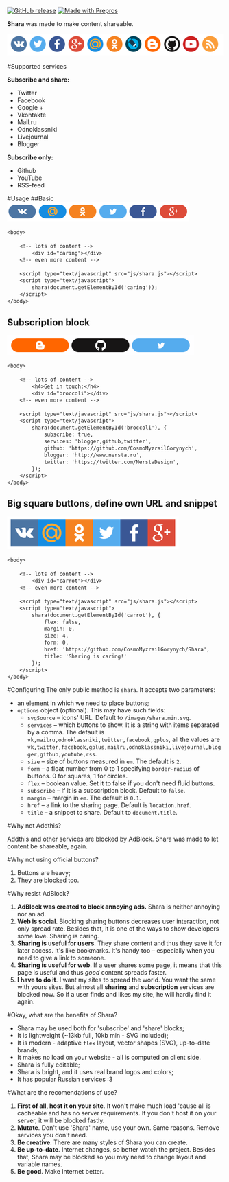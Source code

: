 [![GitHub release](https://img.shields.io/github/release/CosmoMyzrailGorynych/Shara.svg?style=flat-square)](https://github.com/CosmoMyzrailGorynych/Shara/releases/tag/v1.1.0) [![Made with Prepros](https://img.shields.io/badge/I%20%E2%9D%A4-prepros-15BDC3.svg?style=flat-square)](http://prepros.io/) 

**Shara** was made to make content shareable.

![default.png][]

#Supported services

**Subscribe and share:**

 - Twitter
 - Facebook
 - Google +
 - Vkontakte
 - Mail.ru
 - Odnoklassniki
 - Livejournal
 - Blogger

**Subscribe only:**

 - Github
 - YouTube
 - RSS-feed

#Usage
##Basic
![basic.png][]

	<body>

		<!-- lots of content -->
			<div id="caring"></div>
		<!-- even more content -->

		<script type="text/javascript" src="js/shara.js"></script>
		<script type="text/javascript">
			shara(document.getElementById('caring'));
		</script>
	</body>

## Subscription block
![subscribe.png][]

	<body>

		<!-- lots of content -->
			<h4>Get in touch:</h4>
			<div id="broccoli"></div>
		<!-- even more content -->

		<script type="text/javascript" src="js/shara.js"></script>
		<script type="text/javascript">
			shara(document.getElementById('broccoli'), {
				subscribe: true,
				services: 'blogger,github,twitter',
				github: 'https://github.com/CosmoMyzrailGorynych',
				blogger: 'http://www.nersta.ru',
				twitter: 'https://twitter.com/NerstaDesign',
			});
		</script>
	</body>

## Big square buttons, define own URL and snippet
![square.png][]

	<body>

		<!-- lots of content -->
			<div id="carrot"></div>
		<!-- even more content -->

		<script type="text/javascript" src="js/shara.js"></script>
		<script type="text/javascript">
			shara(document.getElementById('carrot'), {
				flex: false,
				margin: 0,
				size: 4,
				form: 0,
				href: 'https://github.com/CosmoMyzrailGorynych/Shara',
				title: 'Sharing is caring!'
			});
		</script>
	</body>

#Configuring
The only public method is `shara`. It accepts two parameters:

 - an element in which we need to place buttons;
 - `options` object (optional). This may have such fields:
     - `svgSource` – icons' URL. Default to `/images/shara.min.svg`.
     - `services` – which buttons to show. It is a string with items separated by a comma. The default is `vk,mailru,odnoklassniki,twitter,facebook,gplus`, all the values are `vk,twitter,facebook,gplus,mailru,odnoklassniki,livejournal,blogger,github,youtube,rss`.
     - `size` – size of buttons measured in `em`. The default is `2`.
     - `form` – a float number from 0 to 1 specifying `border-radius` of buttons. 0 for squares, 1 for circles.
     - `flex` – boolean value. Set it to false if you don't need fluid buttons.
     - `subscribe` – if it is a subscription block. Default to `false`.
     - `margin` – margin in `em`. The default is `0.1`.
     - `href` – a link to the sharing page. Default is `location.href`.
     - `title` – a snippet to share. Default to `document.title`.

#Why not Addthis?

Addthis and other services are blocked by AdBlock. Shara was made to let content be shareable, again.

#Why not using official buttons?

1. Buttons are heavy;
2. They are blocked too.

#Why resist AdBlock?

1. **AdBlock was created to block annoying ads.** Shara is neither annoying nor an ad.
2. **Web is social**. Blocking sharing buttons decreases user interaction, not only spread rate. Besides that, it is one of the ways to show developers some love. Sharing is caring.
3. **Sharing is useful for users**. They share content and thus they save it for later access. It's like bookmarks. It's handy too – especially when you need to give a link to someone.
4. **Sharing is useful for web**. If a user shares some page, it means that this page is useful and thus *good* content spreads faster.
5. **I have to do it**. I want my sites to spread the world. You want the same with yours sites. But almost all **sharing** and **subscription** services are blocked now. So if a user finds and likes my site, he will hardly find it again.

#Okay, what are the benefits of Shara?

- Shara may be used both for 'subscribe' and 'share' blocks;
- It is lightweight (~13kb full, 10kb min - SVG included);
- It is modern - adaptive `flex` layout, vector shapes (SVG), up-to-date brands;
- It makes no load on your website - all is computed on client side.
- Shara is fully editable;
- Shara is bright, and it uses real brand logos and colors;
- It has popular Russian services :3

#What are the recomendations of use?

1. **First of all, host it on your site**. It won't make much load 'cause all is cacheable and has no server requirements. If you don't host it on your server, it will be blocked fastly.
2. **Mutate**. Don't use 'Shara' name, use your own. Same reasons. Remove services you don't need.
3. **Be creative**. There are many styles of Shara you can create.
4. **Be up-to-date**. Internet changes, so better watch the project. Besides that, Shara may be blocked so you may need to change layout and variable names.
5. **Be good**. Make Internet better.

[default.png]: meta/default.png
[basic.png]: meta/basic.png
[subscribe.png]: meta/subscribe.png
[square.png]: meta/square.png
